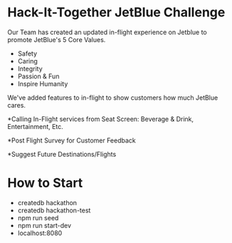 # Hack-It-Together JetBlue Challenge

Our Team has created an updated in-flight experience on Jetblue to promote JetBlue's 5 Core Values.

* Safety
* Caring
* Integrity
* Passion & Fun
* Inspire Humanity

We've added features to in-flight to show customers how much JetBlue cares.

\*Calling In-Flight services from Seat Screen: Beverage & Drink, Entertainment, Etc.

\*Post Flight Survey for Customer Feedback

\*Suggest Future Destinations/Flights

# How to Start

* createdb hackathon
* createdb hackathon-test
* npm run seed
* npm run start-dev
* localhost:8080

